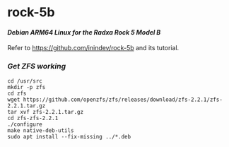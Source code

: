# rock-5b
#### *Debian ARM64 Linux for the Radxa Rock 5 Model B*

Refer to https://github.com/inindev/rock-5b and its tutorial.

### *Get ZFS working*
```
cd /usr/src
mkdir -p zfs
cd zfs
wget https://github.com/openzfs/zfs/releases/download/zfs-2.2.1/zfs-2.2.1.tar.gz
tar xvf zfs-2.2.1.tar.gz
cd zfs-zfs-2.2.1
./configure
make native-deb-utils
sudo apt install --fix-missing ../*.deb
```
